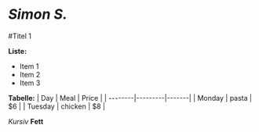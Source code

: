 *Simon S.*
=======
#Titel 1

**Liste:**
* Item 1
* Item 2
* Item 3

**Tabelle:**
| Day     | Meal    | Price |
| --------|---------|-------|
| Monday  | pasta   | $6    |
| Tuesday | chicken | $8    |

*Kursiv*
**Fett**
